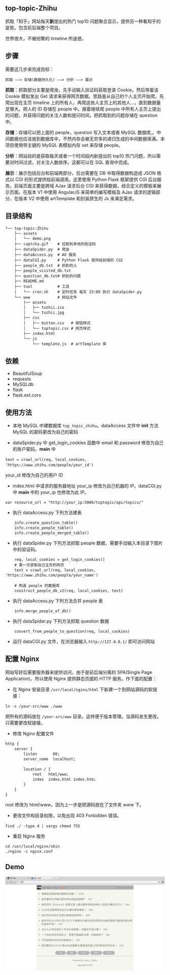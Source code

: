 ## top-topic-Zhihu
抓取「知乎」网站每天**新**提出的热门 top10 问题聚合显示，提供另一种看知乎的姿势。包含前后端整个项目。

世界很大，不被纷繁的 timeline 所迷惑。

## 步骤
需要这几步来完成目标：

```
抓取 ——> 存储(数据持久化) ——> 分析 ——> 展示
```

**抓取**：抓取部分主要是爬虫，先手动输入验证码获取登录 Cookie。然后带着该 Cookie 模拟发出 Get 请求来获得网页数据。思路是从自己的个人主页开始爬，先爬出现在主页 timeline 上的所有人，再爬这些人主页上的其他人...，直到数据量足够大。把人的 ID 存储在 people 中。接着继续爬 people 中所有人主页上提出的问题，并获得问题的关注人数和提问时间。把抓取到的问题存储在 question 中。

**存储**：存储可以把上面的 people，question 写入文本或者 MySQL 数据库,。中间数据也应该放到数据库中，不然内存会被无穷多的递归生成的中间数据填满。本项目使用带主键的 MySQL 表模拟内存 set 来存储 people。

**分析**：网站目的是获取每天或者一个时间段内新提出的 top10 热门问题，所以需要对时间过滤，对关注人数排序。这都可以在 SQL 查询中完成。

**展示**：展示包括后台和前端两部分，后台需要在 DB 中取得数据构造成 JSON 格式以 CGI 的形式提供给前端调用。这里使用 Python Flask 框架提供 CGI 后台服务。前端页面主要是跨域 AJax 请求后台 CGI 来获得数据，结合定义的模板来展示页面。在版本 V1 中使用 AngularJS 来简单的编写模板及 AJax 请求的逻辑部分，在版本 V2 中使用 artTemplate 和封装原生的 Js 来满足需求。

## 目录结构

```
└── top-topic-Zhihu
    ├── assets
    │   └── demo.png
    ├── captcha.gif    # 拉取到本地的验证码
    ├── dataSpider.py  # 爬虫
    ├── dataAccess.py  # AO 服务
    ├── dataCGI.py     # Python Flask 提供给前端的 CGI
    ├── people_db.txt  # 抓到的人
    ├── people_visited_db.txt
    ├── question_db.txt# 抓到的问题
    ├── README.md
    ├── tool           # 工具
    │   └── cron.sh    # 定时任务 每天 23:00 执行 dataSpider.py
    └── www            # 网站文件
        ├── assets    
        │   ├── tuzhii.ico
        │   └── tuzhii.jpg
        ├── css
        │   ├── button.css   # 按钮样式
        │   └── toptopic.css # 网页样式
        ├── index.html
        └── js
            └── template.js  # artTemplate 库
```

## 依赖

+ BeautifulSoup
+ requests
+ MySQLdb
+ flask
+ flask.ext.cors

## 使用方法
+ 本地 MySQL 中建数据库 `top_topic_zhihu`。dataAccess 文件中 __init__ 方法 MySQL 的密码更改为自己的密码

+ dataSpider.py 中 get_login_cookies 函数中 email 和 password 修改为自己的账户密码，__main__ 中

`text = crawl_url(req, local_cookies, 'https://www.zhihu.com/people/your_id')`
 
your_id 修改为自己的用户 ID

+ index.html 中请求的服务器地址 your_ip 修改为自己机器的 IP。dataCGI.py 中 __main__ 中的 your_ip 也修改为此 IP。

```
var resource_url = "http://your_ip:5000/toptopic/api/topics/"
```

+ 执行 dataAccess.py 下列方法建表

```
    info.create_question_table()
    info.create_people_table()
    info.create_people_merged_table()
```

+ 执行 dataSpider.py 下列方法抓取 people 数据，需要手动输入本目录下图片中的验证码。

```
    req, local_cookies = get_login_cookies()
    # 第一次获取自己主页的网页
    text = crawl_url(req, local_cookies, 'https://www.zhihu.com/people/your_name')

    # 构造 people 的数据库
    construct_people_db_v2(req, local_cookies, text)
```

+ 执行 dataAccess.py 下列方法合并 people 表

```
    info.merge_people_of_db()
```

+ 执行 dataSpider.py 下列方法抓取 question 数据

```
    convert_from_people_to_question(req, local_cookies)
```

+ 运行 dataCGI.py 文件，在浏览器输入 `http://127.0.0.1/` 即可访问网站

## 配置 Nginx

网站写好后需要服务器来提供访问，由于是前后端分离的 SPA(Single Page Application)，所以使用 Nginx 提供静态页面的 HTTP 服务。作下面的配置：

+ 在 Nginx 安装目录 `/usr/local/nginx/html` 下新建一个到网站源码的软链接：

`ln -s /your-src/www ./www`

把所有的源码放在 `/your-src/www` 目录。这样便于版本管理。当源码发生更改，只需要更改软链接。

+ 修改 Nginx 配置文件
```
http {
    server {
        listen       80;
        server_name  localhost;

        location / {
            root   html/www;
            index  index.html index.htm;
        }
    }
}
```
root 修改为 html/www，因为上一步是把源码放在了文件夹 www 下。

+ 更改文件和目录权限，以免出现 403 Forbidden 错误。

`find ./ -type d | xargs chmod 755`

+ 重启 Nginx 服务

```
cd /usr/local/nginx/sbin
./nginx -c nginx.conf
```

## Demo

![image](./assets/demo.png)

